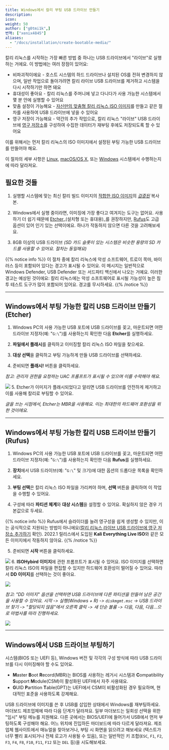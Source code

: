```yaml
---
title: Windows에서 칼리 부팅 USB 드라이브 만들기
description:
icon:
weight: 50
author: ["g0tmi1k",]
번역: ["xenix4845"]
aliases:
  - "/docs/installation/create-bootable-media/"
---
```


칼리 리눅스를 시작하는 가장 빠른 방법 중 하나는 USB 드라이브에서 "라이브"로 실행하는 거에요. 이 방법에는 여러 장점이 있어요:

- 비파괴적이에요 - 호스트 시스템의 하드 드라이브나 설치된 OS를 전혀 변경하지 않으며, 일반 작업으로 돌아가려면 칼리 라이브 USB 드라이브를 제거하고 시스템을 다시 시작하기만 하면 돼요
- 휴대성이 좋아요 - 칼리 리눅스를 주머니에 넣고 다니다가 사용 가능한 시스템에서 몇 분 안에 실행할 수 있어요
- 맞춤 설정이 가능해요 - [자신만의 맞춤형 칼리 리눅스 ISO 이미지](/docs/development/live-build-a-custom-kali-iso/)를 만들고 같은 절차를 사용하여 USB 드라이브에 넣을 수 있어요
- 영구 저장이 가능해요 - 약간의 추가 작업으로, 칼리 리눅스 "라이브" USB 드라이브에 [영구 저장소](/docs/usb/usb-persistence/)를 구성하여 수집한 데이터가 재부팅 후에도 저장되도록 할 수 있어요

이를 위해서는 먼저 칼리 리눅스의 ISO 이미지에서 설정된 부팅 가능한 USB 드라이브를 만들어야 해요.

이 절차의 세부 사항은 [Linux](/docs/usb/live-usb-install-with-linux/), [macOS/OS X](/docs/usb/live-usb-install-with-mac/), 또는 [Windows](/docs/usb/live-usb-install-with-windows/) 시스템에서 수행하는지에 따라 달라져요.

## 필요한 것들

1. 실행할 시스템에 맞는 최신 칼리 빌드 이미지의 [적합한 ISO 이미지](/docs/introduction/what-image-to-download/)의 _[검증된](/docs/introduction/download-official-kali-linux-images/)_ 복사본.

2. Windows에서 실행 중이라면, 이미징에 가장 좋다고 여겨지는 도구는 없어요. 사용하기 더 쉽기 때문에 [Etcher](https://www.balena.io/etcher/)_(설치형 또는 휴대용)_를 권장하지만, [Rufus](https://rufus.ie/)도 고급 옵션이 있어 인기 있는 선택이에요. 하나가 작동하지 않으면 다른 것을 고려해보세요.

3. 8GB 이상의 USB 드라이브 _(SD 카드 슬롯이 있는 시스템은 비슷한 용량의 SD 카드를 사용할 수 있어요. 절차는 동일해요)_

{{% notice info %}}
이 절차 중에 칼리 리눅스에 악성 소프트웨어, 트로이 목마, 바이러스 등이 포함되어 있다는 경고가 표시될 수 있어요. 이 메시지는 일반적으로 Windows Defender, USB Defender 또는 서드파티 백신에서 나오는 거예요. 이러한 경고는 예상된 것이에요: 칼리 리눅스에는 악성 소프트웨어로 표시될 가능성이 높은 침투 테스트 도구가 많이 포함되어 있어요. 경고를 무시하세요.
{{% /notice %}}

- - -

## Windows에서 부팅 가능한 칼리 USB 드라이브 만들기 (Etcher)

1. Windows PC의 사용 가능한 USB 포트에 USB 드라이브를 꽂고, 마운트되면 어떤 드라이브 지정자(예: "`G:\`")를 사용하는지 확인한 다음 **Etcher**를 실행하세요.

2. **파일에서 플래시**를 클릭하고 이미징할 칼리 리눅스 ISO 파일을 찾으세요.

3. **대상 선택**을 클릭하고 부팅 가능하게 만들 USB 드라이브를 선택하세요.

4. 준비되면 **플래시!** 버튼을 클릭하세요.

_참고: 관리자 권한을 요청하는 UAC 프롬프트가 표시될 수 있으며 이를 수락해야 해요._

![](Etcher1.png)
5. Etcher가 이미지가 플래시되었다고 알리면 USB 드라이브를 안전하게 제거하고 이를 사용해 칼리로 부팅할 수 있어요.

_글을 쓰는 시점에서, Etcher는 MBR을 사용해요. 이는 최대한의 하드웨어 호환성을 위한 것이에요._

- - -

## Windows에서 부팅 가능한 칼리 USB 드라이브 만들기 (Rufus)

1. Windows PC의 사용 가능한 USB 포트에 USB 드라이브를 꽂고, 마운트되면 어떤 드라이브 지정자(예: "`G:\`")를 사용하는지 확인한 다음 **Rufus**를 실행하세요.

2. **장치**에서 USB 드라이브(예: "`G:\`" 및 크기)에 대한 옵션의 드롭다운 목록을 확인하세요.

3. **부팅 선택**은 칼리 리눅스 ISO 파일을 가리켜야 하며, **선택** 버튼을 클릭하여 이 작업을 수행할 수 있어요.

4. 구성에 따라 **파티션 체계**와 **대상 시스템**을 설정할 수 있어요. 확실하지 않은 경우 기본값으로 두세요.

{{% notice info %}}
Rufus에서 슬라이더를 늘려 영구성을 쉽게 생성할 수 있지만, 이는 공식적으로 지원되는 방법이 아니에요([칼리 리눅스 라이브 USB 드라이브에 영구 저장소 추가하기](/docs/usb/usb-persistence/) 확인). 2022.1 릴리스에서 도입된 **Kali Everything Live ISO**와 같은 모든 이미지에서 작동하지 않아요.
{{% /notice %}}

5. 준비되면 **시작** 버튼을 클릭하세요.

![](Rufus1.png)
6. **ISOHybird 이미지**에 관한 프롬프트가 표시될 수 있어요. ISO 이미지를 선택하면 칼리 리눅스 ISO의 파일을 편집할 수 있지만 하드웨어 호환성이 떨어질 수 있어요. 따라서 **DD 이미지**를 선택하는 것이 좋아요.

![](Rufus2.png)

_참고: "DD 이미지" 옵션을 선택하면 USB 드라이브에 다른 파티션을 만들어 남은 공간을 사용할 수 있어요. 시작 -> 실행(Windows + R) -> `diskmgmt.msc` -> USB 드라이브 찾기 -> "할당되지 않음"에서 오른쪽 클릭 -> 새 단순 볼륨 -> 다음, 다음, 다음...으로 마법사를 따라 진행하세요._

![](Rufus3.png)

- - -

## Windows에서 USB 드라이브 부팅하기

시스템(BIOS 또는 UEFI 등), Windows 버전 및 각각의 구성 방식에 따라 USB 드라이브를 다시 이미징해야 할 수도 있어요.

- **M**aster **B**oot **R**ecord(MBR)는 BIOS를 사용하는 레거시 시스템과 **C**ompatibility **S**upport **M**odule(CSM)이 활성화된 UEFI에서 자주 사용돼요.
- **G**UID **P**artition **T**able(GPT)는 UEFI에서 CSM이 비활성화된 경우 필요하며, 현대적인 표준을 사용하도록 강제해요.

USB 드라이브에 이미지를 쓴 후 USB를 삽입한 상태에서 Windows를 재부팅하세요. 마더보드 제조업체에 따라 다음 단계가 달라져요. 일부 마더보드는 일회성 선택을 위한 "임시" 부팅 메뉴를 지원해요. 다른 곳에서는 BIOS/UEFI에 들어가서 USB에서 먼저 부팅하도록 구성해야 해요. 어느 위치에 진입하든 마더보드에 따라 다르게 달라져요. 제조업체 웹사이트에서 매뉴얼을 찾아보거나, 부팅 시 화면을 읽으려고 해보세요 (텍스트가 너무 빨리 표시되거나 전체 로고가 사용될 수 있음), 또는 일반적인 키 조합(`ESC`, `F1`, `F2`, `F3`, `F4`, `F8`, `F10`, `F11`, `F12` 또는 `DEL` 등)을 시도해보세요.
